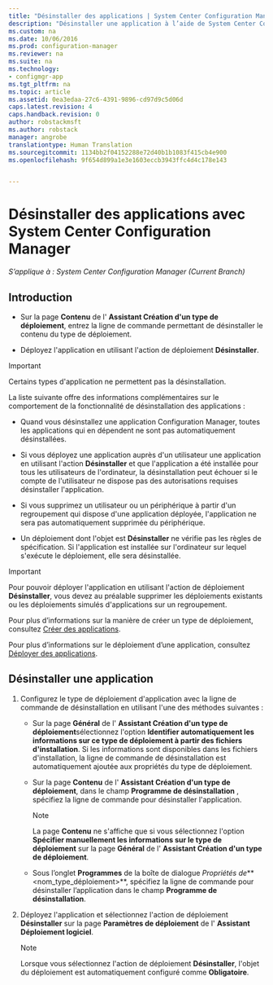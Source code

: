 ```yaml
---
title: "Désinstaller des applications | System Center Configuration Manager"
description: "Désinstaller une application à l’aide de System Center Configuration Manager"
ms.custom: na
ms.date: 10/06/2016
ms.prod: configuration-manager
ms.reviewer: na
ms.suite: na
ms.technology:
- configmgr-app
ms.tgt_pltfrm: na
ms.topic: article
ms.assetid: 0ea3edaa-27c6-4391-9896-cd97d9c5d06d
caps.latest.revision: 4
caps.handback.revision: 0
author: robstackmsft
ms.author: robstack
manager: angrobe
translationtype: Human Translation
ms.sourcegitcommit: 1134bb2f04152288e72d40b1b1083f415cb4e900
ms.openlocfilehash: 9f654d899a1e3e1603eccb3943ffc4d4c178e143


---
```

# <a name="uninstall-applications-with-system-center-configuration-manager"></a>Désinstaller des applications avec System Center Configuration Manager

*S’applique à : System Center Configuration Manager (Current Branch)*


## <a name="introduction"></a>Introduction  
  
-   Sur la page **Contenu** de l' **Assistant Création d'un type de déploiement**, entrez la ligne de commande permettant de désinstaller le contenu du type de déploiement.  

-   Déployez l'application en utilisant l'action de déploiement **Désinstaller**.  

> [!IMPORTANT]  
>  Certains types d'application ne permettent pas la désinstallation.  

 La liste suivante offre des informations complémentaires sur le comportement de la fonctionnalité de désinstallation des applications :  

-   Quand vous désinstallez une application Configuration Manager, toutes les applications qui en dépendent ne sont pas automatiquement désinstallées.  

-   Si vous déployez une application auprès d'un utilisateur une application en utilisant l'action **Désinstaller** et que l'application a été installée pour tous les utilisateurs de l'ordinateur, la désinstallation peut échouer si le compte de l'utilisateur ne dispose pas des autorisations requises désinstaller l'application.  

-   Si vous supprimez un utilisateur ou un périphérique à partir d'un regroupement qui dispose d'une application déployée, l'application ne sera pas automatiquement supprimée du périphérique.  

-   Un déploiement dont l'objet est **Désinstaller** ne vérifie pas les règles de spécification. Si l'application est installée sur l'ordinateur sur lequel s'exécute le déploiement, elle sera désinstallée.  

> [!IMPORTANT]  
>  Pour pouvoir déployer l'application en utilisant l'action de déploiement **Désinstaller**, vous devez au préalable supprimer les déploiements existants ou les déploiements simulés d'applications sur un regroupement.  
  
 Pour plus d’informations sur la manière de créer un type de déploiement, consultez [Créer des applications](../../apps/deploy-use/create-applications.md).  
  
 Pour plus d’informations sur le déploiement d’une application, consultez [Déployer des applications](../../apps/deploy-use/deploy-applications.md).  
  
## <a name="uninstall-an-application"></a>Désinstaller une application  

1.  Configurez le type de déploiement d'application avec la ligne de commande de désinstallation en utilisant l'une des méthodes suivantes :  

    -   Sur la page **Général** de l' **Assistant Création d'un type de déploiement**sélectionnez l'option **Identifier automatiquement les informations sur ce type de déploiement à partir des fichiers d'installation**. Si les informations sont disponibles dans les fichiers d'installation, la ligne de commande de désinstallation est automatiquement ajoutée aux propriétés du type de déploiement.  

    -   Sur la page **Contenu** de l' **Assistant Création d'un type de déploiement**, dans le champ **Programme de désinstallation** , spécifiez la ligne de commande pour désinstaller l'application.  

        > [!NOTE]  
        >  La page **Contenu** ne s'affiche que si vous sélectionnez l'option **Spécifier manuellement les informations sur le type de déploiement** sur la page **Général** de l' **Assistant Création d'un type de déploiement**.  

    -   Sous l’onglet **Programmes** de la boîte de dialogue *Propriétés de***<nom_type_déploiement\>**, spécifiez la ligne de commande pour désinstaller l’application dans le champ **Programme de désinstallation**.  

2.  Déployez l'application et sélectionnez l'action de déploiement **Désinstaller** sur la page **Paramètres de déploiement** de l' **Assistant Déploiement logiciel**.  

    > [!NOTE]  
    >  Lorsque vous sélectionnez l'action de déploiement **Désinstaller**, l'objet du déploiement est automatiquement configuré comme **Obligatoire**.  



<!--HONumber=Nov16_HO1-->


